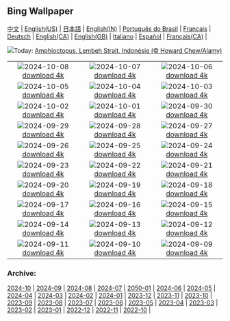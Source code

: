 ## Bing Wallpaper
[中文](README.md) |                     [English(US)](en-US.md) |                     [日本語](ja-JP.md) |                     [English(IN)](en-IN.md) |                     [Português do Brasil](pt-BR.md) |                     [Français](fr-FR.md) |                     [Deutsch](de-DE.md) |                     [English(CA)](en-CA.md) |                     [English(GB)](en-GB.md) |                     [Italiano](it-IT.md) |                     [Español](es-ES.md) |                     [Français(CA)](fr-CA.md) |                    

![](https://www.bing.com/th?id=OHR.MototiOctopus_FR-CA2506642758_UHD.jpg&w=1000)Today: [Amphioctopus, Lembeh Strait, Indonésie (© Howard Chew/Alamy)](https://www.bing.com/th?id=OHR.MototiOctopus_FR-CA2506642758_UHD.jpg)

|      |      |      |
| :----: | :----: | :----: |
|![](https://www.bing.com/th?id=OHR.ElbePhilharmonic_FR-CA1576968664_UHD.jpg&pid=hp&w=384&h=216&rs=1&c=4)2024-10-08 [download 4k](https://www.bing.com/th?id=OHR.ElbePhilharmonic_FR-CA1576968664_UHD.jpg)|![](https://www.bing.com/th?id=OHR.CoyoteGulch_FR-CA0897205789_UHD.jpg&pid=hp&w=384&h=216&rs=1&c=4)2024-10-07 [download 4k](https://www.bing.com/th?id=OHR.CoyoteGulch_FR-CA0897205789_UHD.jpg)|![](https://www.bing.com/th?id=OHR.ElephantTeacher_FR-CA0466901926_UHD.jpg&pid=hp&w=384&h=216&rs=1&c=4)2024-10-06 [download 4k](https://www.bing.com/th?id=OHR.ElephantTeacher_FR-CA0466901926_UHD.jpg)|
|![](https://www.bing.com/th?id=OHR.NuitBlanche24_FR-CA0087595387_UHD.jpg&pid=hp&w=384&h=216&rs=1&c=4)2024-10-05 [download 4k](https://www.bing.com/th?id=OHR.NuitBlanche24_FR-CA0087595387_UHD.jpg)|![](https://www.bing.com/th?id=OHR.TajMahalReflection_FR-CA4845950919_UHD.jpg&pid=hp&w=384&h=216&rs=1&c=4)2024-10-04 [download 4k](https://www.bing.com/th?id=OHR.TajMahalReflection_FR-CA4845950919_UHD.jpg)|![](https://www.bing.com/th?id=OHR.WindRiverAlaska_FR-CA4709458249_UHD.jpg&pid=hp&w=384&h=216&rs=1&c=4)2024-10-03 [download 4k](https://www.bing.com/th?id=OHR.WindRiverAlaska_FR-CA4709458249_UHD.jpg)|
|![](https://www.bing.com/th?id=OHR.YukonAutumn_FR-CA6405737720_UHD.jpg&pid=hp&w=384&h=216&rs=1&c=4)2024-10-02 [download 4k](https://www.bing.com/th?id=OHR.YukonAutumn_FR-CA6405737720_UHD.jpg)|![](https://www.bing.com/th?id=OHR.WalrusNorway_FR-CA4532815287_UHD.jpg&pid=hp&w=384&h=216&rs=1&c=4)2024-10-01 [download 4k](https://www.bing.com/th?id=OHR.WalrusNorway_FR-CA4532815287_UHD.jpg)|![](https://www.bing.com/th?id=OHR.ConnecticutBridge_FR-CA4375434996_UHD.jpg&pid=hp&w=384&h=216&rs=1&c=4)2024-09-30 [download 4k](https://www.bing.com/th?id=OHR.ConnecticutBridge_FR-CA4375434996_UHD.jpg)|
|![](https://www.bing.com/th?id=OHR.FloridaSeashore_FR-CA6560650769_UHD.jpg&pid=hp&w=384&h=216&rs=1&c=4)2024-09-29 [download 4k](https://www.bing.com/th?id=OHR.FloridaSeashore_FR-CA6560650769_UHD.jpg)|![](https://www.bing.com/th?id=OHR.VeniceAerial_FR-CA9399407048_UHD.jpg&pid=hp&w=384&h=216&rs=1&c=4)2024-09-28 [download 4k](https://www.bing.com/th?id=OHR.VeniceAerial_FR-CA9399407048_UHD.jpg)|![](https://www.bing.com/th?id=OHR.LittleToucanet_FR-CA9100526562_UHD.jpg&pid=hp&w=384&h=216&rs=1&c=4)2024-09-27 [download 4k](https://www.bing.com/th?id=OHR.LittleToucanet_FR-CA9100526562_UHD.jpg)|
|![](https://www.bing.com/th?id=OHR.GiantSequoias_FR-CA8949203799_UHD.jpg&pid=hp&w=384&h=216&rs=1&c=4)2024-09-26 [download 4k](https://www.bing.com/th?id=OHR.GiantSequoias_FR-CA8949203799_UHD.jpg)|![](https://www.bing.com/th?id=OHR.SkaftafellWaterfall_FR-CA8805376620_UHD.jpg&pid=hp&w=384&h=216&rs=1&c=4)2024-09-25 [download 4k](https://www.bing.com/th?id=OHR.SkaftafellWaterfall_FR-CA8805376620_UHD.jpg)|![](https://www.bing.com/th?id=OHR.IcebergOtter_FR-CA8578551199_UHD.jpg&pid=hp&w=384&h=216&rs=1&c=4)2024-09-24 [download 4k](https://www.bing.com/th?id=OHR.IcebergOtter_FR-CA8578551199_UHD.jpg)|
|![](https://www.bing.com/th?id=OHR.AutumnCumbria_FR-CA8192995525_UHD.jpg&pid=hp&w=384&h=216&rs=1&c=4)2024-09-23 [download 4k](https://www.bing.com/th?id=OHR.AutumnCumbria_FR-CA8192995525_UHD.jpg)|![](https://www.bing.com/th?id=OHR.MunichBeerfest_FR-CA5538075531_UHD.jpg&pid=hp&w=384&h=216&rs=1&c=4)2024-09-22 [download 4k](https://www.bing.com/th?id=OHR.MunichBeerfest_FR-CA5538075531_UHD.jpg)|![](https://www.bing.com/th?id=OHR.OcracokeLight_FR-CA4567567437_UHD.jpg&pid=hp&w=384&h=216&rs=1&c=4)2024-09-21 [download 4k](https://www.bing.com/th?id=OHR.OcracokeLight_FR-CA4567567437_UHD.jpg)|
|![](https://www.bing.com/th?id=OHR.PiratePlayground_FR-CA8074747017_UHD.jpg&pid=hp&w=384&h=216&rs=1&c=4)2024-09-20 [download 4k](https://www.bing.com/th?id=OHR.PiratePlayground_FR-CA8074747017_UHD.jpg)|![](https://www.bing.com/th?id=OHR.GujoHachiman_FR-CA9471618597_UHD.jpg&pid=hp&w=384&h=216&rs=1&c=4)2024-09-19 [download 4k](https://www.bing.com/th?id=OHR.GujoHachiman_FR-CA9471618597_UHD.jpg)|![](https://www.bing.com/th?id=OHR.MidAutumnSingapore_FR-CA9250185650_UHD.jpg&pid=hp&w=384&h=216&rs=1&c=4)2024-09-18 [download 4k](https://www.bing.com/th?id=OHR.MidAutumnSingapore_FR-CA9250185650_UHD.jpg)|
|![](https://www.bing.com/th?id=OHR.SunriseWallabies_FR-CA9047656013_UHD.jpg&pid=hp&w=384&h=216&rs=1&c=4)2024-09-17 [download 4k](https://www.bing.com/th?id=OHR.SunriseWallabies_FR-CA9047656013_UHD.jpg)|![](https://www.bing.com/th?id=OHR.OuimetCanyon_FR-CA8880869125_UHD.jpg&pid=hp&w=384&h=216&rs=1&c=4)2024-09-16 [download 4k](https://www.bing.com/th?id=OHR.OuimetCanyon_FR-CA8880869125_UHD.jpg)|![](https://www.bing.com/th?id=OHR.RapaNuiSunrise_FR-CA8310686495_UHD.jpg&pid=hp&w=384&h=216&rs=1&c=4)2024-09-15 [download 4k](https://www.bing.com/th?id=OHR.RapaNuiSunrise_FR-CA8310686495_UHD.jpg)|
|![](https://www.bing.com/th?id=OHR.PointReyes_FR-CA7458901989_UHD.jpg&pid=hp&w=384&h=216&rs=1&c=4)2024-09-14 [download 4k](https://www.bing.com/th?id=OHR.PointReyes_FR-CA7458901989_UHD.jpg)|![](https://www.bing.com/th?id=OHR.DolphinReunion_FR-CA7174667169_UHD.jpg&pid=hp&w=384&h=216&rs=1&c=4)2024-09-13 [download 4k](https://www.bing.com/th?id=OHR.DolphinReunion_FR-CA7174667169_UHD.jpg)|![](https://www.bing.com/th?id=OHR.RedFoxMother_FR-CA7012903357_UHD.jpg&pid=hp&w=384&h=216&rs=1&c=4)2024-09-12 [download 4k](https://www.bing.com/th?id=OHR.RedFoxMother_FR-CA7012903357_UHD.jpg)|
|![](https://www.bing.com/th?id=OHR.BridgeLisbon_FR-CA6897114231_UHD.jpg&pid=hp&w=384&h=216&rs=1&c=4)2024-09-11 [download 4k](https://www.bing.com/th?id=OHR.BridgeLisbon_FR-CA6897114231_UHD.jpg)|![](https://www.bing.com/th?id=OHR.IguazuRainbow_FR-CA6693865671_UHD.jpg&pid=hp&w=384&h=216&rs=1&c=4)2024-09-10 [download 4k](https://www.bing.com/th?id=OHR.IguazuRainbow_FR-CA6693865671_UHD.jpg)|![](https://www.bing.com/th?id=OHR.StockholmLibrary_FR-CA6494149468_UHD.jpg&pid=hp&w=384&h=216&rs=1&c=4)2024-09-09 [download 4k](https://www.bing.com/th?id=OHR.StockholmLibrary_FR-CA6494149468_UHD.jpg)|


### Archive:
[2024-10](archive/fr-CA/202410/README.md) | [2024-09](archive/fr-CA/202409/README.md) | [2024-08](archive/fr-CA/202408/README.md) | [2024-07](archive/fr-CA/202407/README.md) | [2050-01](archive/fr-CA/205001/README.md) | [2024-06](archive/fr-CA/202406/README.md) | [2024-05](archive/fr-CA/202405/README.md) | [2024-04](archive/fr-CA/202404/README.md) | [2024-03](archive/fr-CA/202403/README.md) | [2024-02](archive/fr-CA/202402/README.md) | [2024-01](archive/fr-CA/202401/README.md) | [2023-12](archive/fr-CA/202312/README.md) | [2023-11](archive/fr-CA/202311/README.md) | [2023-10](archive/fr-CA/202310/README.md) | [2023-09](archive/fr-CA/202309/README.md) | [2023-08](archive/fr-CA/202308/README.md) | [2023-07](archive/fr-CA/202307/README.md) | [2023-06](archive/fr-CA/202306/README.md) | [2023-05](archive/fr-CA/202305/README.md) | [2023-04](archive/fr-CA/202304/README.md) | [2023-03](archive/fr-CA/202303/README.md) | [2023-02](archive/fr-CA/202302/README.md) | [2023-01](archive/fr-CA/202301/README.md) | [2022-12](archive/fr-CA/202212/README.md) | [2022-11](archive/fr-CA/202211/README.md) | [2022-10](archive/fr-CA/202210/README.md) | 